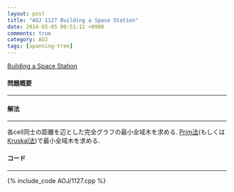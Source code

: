 ```yaml
---
layout: post
title: "AOJ 1127 Building a Space Station"
date: 2014-05-05 00:51:11 +0900
comments: true
category: AOJ
tags: [spanning-tree]
---
```


[Building a Space Station](http://judge.u-aizu.ac.jp/onlinejudge/description.jsp?id=1127)

#### 問題概要

****

#### 解法

****

各cell同士の距離を辺とした完全グラフの最小全域木を求める.
[Prim法](/algorithm/prim.html)(もしくは[Kruskal法](/algorithm/kruskal.html))で最小全域木を求める.

#### コード

****

{% include_code AOJ/1127.cpp %}

